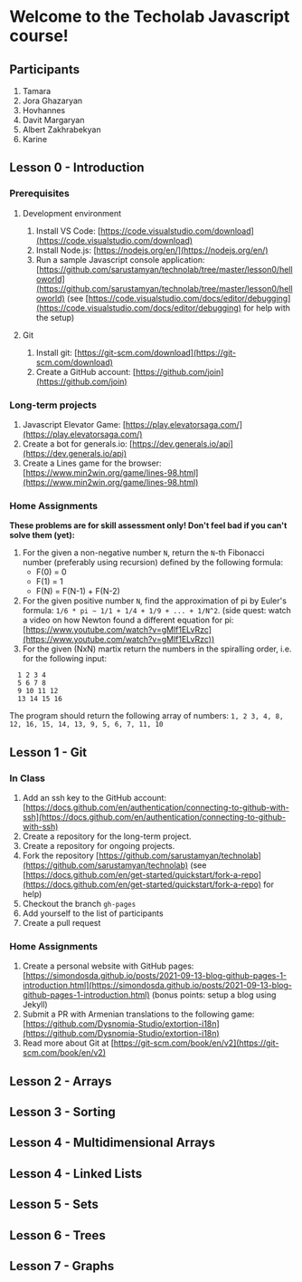 # Welcome to the Techolab Javascript course!

## Participants

1. Tamara
2. Jora Ghazaryan
3. Hovhannes
4. Davit Margaryan
5. Albert Zakhrabekyan
6. Karine

## Lesson 0 - Introduction

### Prerequisites

1. Development environment

   1. Install VS Code: [https://code.visualstudio.com/download](https://code.visualstudio.com/download)
   2. Install Node.js: [https://nodejs.org/en/](https://nodejs.org/en/)
   3. Run a sample Javascript console application: [https://github.com/sarustamyan/technolab/tree/master/lesson0/helloworld](https://github.com/sarustamyan/technolab/tree/master/lesson0/helloworld) (see [https://code.visualstudio.com/docs/editor/debugging](https://code.visualstudio.com/docs/editor/debugging) for help with the setup)

2. Git 

   1. Install git: [https://git-scm.com/download](https://git-scm.com/download)
   2. Create a GitHub account: [https://github.com/join](https://github.com/join)

### Long-term projects

1. Javascript Elevator Game: [https://play.elevatorsaga.com/](https://play.elevatorsaga.com/)
2. Create a bot for generals.io: [https://dev.generals.io/api](https://dev.generals.io/api)
3. Create a Lines game for the browser: [https://www.min2win.org/game/lines-98.html](https://www.min2win.org/game/lines-98.html)

### Home Assignments

**These problems are for skill assessment only! Don't feel bad if you can't solve them (yet):**

1. For the given a non-negative number `N`, return the `N`-th Fibonacci number (preferably using recursion) defined by the following formula: 
   - F(0) = 0
   - F(1) = 1
   - F(N) = F(N-1) + F(N-2) 
2. For the given positive number `N`, find the approximation of pi by Euler's formula: `1/6 * pi ~ 1/1 + 1/4 + 1/9 + ... + 1/N^2`. (side quest: watch a video on how  Newton found a different equation for pi: [https://www.youtube.com/watch?v=gMlf1ELvRzc](https://www.youtube.com/watch?v=gMlf1ELvRzc))  
3. For the given (NxN) martix return the numbers in the spiralling order, i.e. for the following input:
```
  1 2 3 4 
  5 6 7 8 
  9 10 11 12
  13 14 15 16
```
  The program should return the following array of numbers: `1, 2 3, 4, 8, 12, 16, 15, 14, 13, 9, 5, 6, 7, 11, 10`

## Lesson 1 - Git

### In Class

1. Add an ssh key to the GitHub account: [https://docs.github.com/en/authentication/connecting-to-github-with-ssh](https://docs.github.com/en/authentication/connecting-to-github-with-ssh)
2. Create a repository for the long-term project.
3. Create a repository for ongoing projects.
4. Fork the repository [https://github.com/sarustamyan/technolab](https://github.com/sarustamyan/technolab) (see [https://docs.github.com/en/get-started/quickstart/fork-a-repo](https://docs.github.com/en/get-started/quickstart/fork-a-repo) for help)
5. Checkout the branch `gh-pages`
6. Add yourself to the list of participants
7. Create a pull request 

### Home Assignments

1. Create a personal website with GitHub pages: [https://simondosda.github.io/posts/2021-09-13-blog-github-pages-1-introduction.html](https://simondosda.github.io/posts/2021-09-13-blog-github-pages-1-introduction.html) (bonus points: setup a blog using Jekyll)
2. Submit a PR with Armenian translations to the following game: [https://github.com/Dysnomia-Studio/extortion-i18n](https://github.com/Dysnomia-Studio/extortion-i18n)
3. Read more about Git at [https://git-scm.com/book/en/v2](https://git-scm.com/book/en/v2)

## Lesson 2 - Arrays

## Lesson 3 - Sorting

## Lesson 4 - Multidimensional Arrays

## Lesson 4 - Linked Lists

## Lesson 5 - Sets

## Lesson 6 - Trees

## Lesson 7 - Graphs



